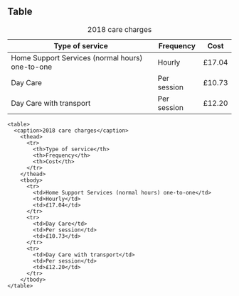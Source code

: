 ## Table

<table>
  <caption>2018 care charges</caption>
    <thead>
      <tr>
        <th>Type of service</th>
        <th>Frequency</th>
        <th>Cost</th>
      </tr>
    </thead>
    <tbody>
      <tr>
        <td>Home Support Services (normal hours) one-to-one</td>
        <td>Hourly</td>
        <td>£17.04</td>
      </tr>
      <tr>
        <td>Day Care</td>
        <td>Per session</td>
        <td>£10.73</td>
      </tr>
      <tr>
        <td>Day Care with transport</td>
        <td>Per session</td>
        <td>£12.20</td>
      </tr>
    </tbody>
</table>

    <table>
      <caption>2018 care charges</caption>
        <thead>
          <tr>
            <th>Type of service</th>
            <th>Frequency</th>
            <th>Cost</th>
          </tr>
        </thead>
        <tbody>
          <tr>
            <td>Home Support Services (normal hours) one-to-one</td>
            <td>Hourly</td>
            <td>£17.04</td>
          </tr>
          <tr>
            <td>Day Care</td>
            <td>Per session</td>
            <td>£10.73</td>
          </tr>
          <tr>
            <td>Day Care with transport</td>
            <td>Per session</td>
            <td>£12.20</td>
          </tr>
        </tbody>
    </table>
